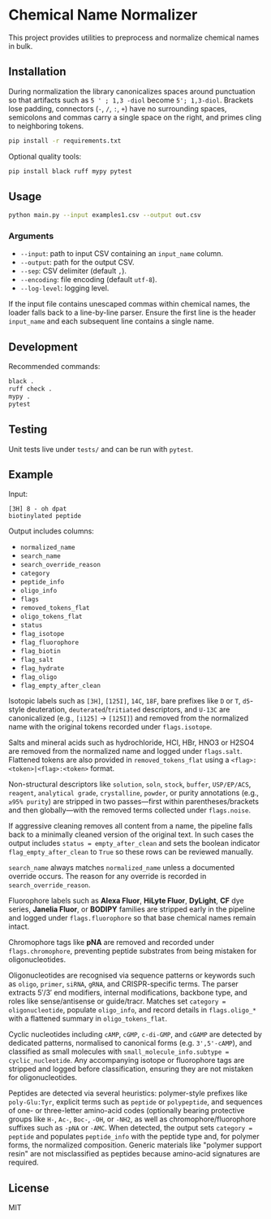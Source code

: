 # Chemical Name Normalizer

This project provides utilities to preprocess and normalize chemical names in bulk.

## Installation


During normalization the library canonicalizes spaces around punctuation so
that artifacts such as `5 ' ; 1,3 -diol` become `5'; 1,3-diol`. Brackets lose
padding, connectors (`-`, `/`, `:`, `+`) have no surrounding spaces, semicolons
and commas carry a single space on the right, and primes cling to neighboring
tokens.

```bash
pip install -r requirements.txt
```

Optional quality tools:

```bash
pip install black ruff mypy pytest
```

## Usage

```bash
python main.py --input examples1.csv --output out.csv
```

### Arguments

- `--input`: path to input CSV containing an `input_name` column.
- `--output`: path for the output CSV.
- `--sep`: CSV delimiter (default `,`).
- `--encoding`: file encoding (default `utf-8`).
- `--log-level`: logging level.

If the input file contains unescaped commas within chemical names, the loader
falls back to a line-by-line parser. Ensure the first line is the header
`input_name` and each subsequent line contains a single name.

## Development

Recommended commands:

```bash
black .
ruff check .
mypy .
pytest
```

## Testing

Unit tests live under `tests/` and can be run with `pytest`.

## Example

Input:
```
[3H] 8 - oh dpat
biotinylated peptide
```

Output includes columns:
- `normalized_name`
- `search_name`
- `search_override_reason`
- `category`
- `peptide_info`
- `oligo_info`
- `flags`
- `removed_tokens_flat`
- `oligo_tokens_flat`
- `status`
- `flag_isotope`
- `flag_fluorophore`
- `flag_biotin`
- `flag_salt`
- `flag_hydrate`
- `flag_oligo`
- `flag_empty_after_clean`

Isotopic labels such as `[3H]`, `[125I]`, `14C`, `18F`, bare prefixes like `D`
or `T`, `d5`-style deuteration, `deuterated`/`tritiated` descriptors, and
`U-13C` are canonicalized (e.g., `[i125]` → `[125I]`) and removed from the
normalized name with the original tokens recorded under `flags.isotope`.

Salts and mineral acids such as hydrochloride, HCl, HBr, HNO3 or H2SO4 are
removed from the normalized name and logged under `flags.salt`. Flattened
tokens are also provided in `removed_tokens_flat` using a
`<flag>:<token>|<flag>:<token>` format.

Non-structural descriptors like `solution`, `soln`, `stock`, `buffer`,
`USP/EP/ACS`, `reagent`, `analytical grade`, `crystalline`, `powder`, or
purity annotations (e.g., `≥95% purity`) are stripped in two passes—first within
parentheses/brackets and then globally—with the removed terms collected under
`flags.noise`.

If aggressive cleaning removes all content from a name, the pipeline falls back
to a minimally cleaned version of the original text. In such cases the output
includes `status = empty_after_clean` and sets the boolean indicator
`flag_empty_after_clean` to `True` so these rows can be reviewed manually.

`search_name` always matches `normalized_name` unless a documented override
occurs. The reason for any override is recorded in `search_override_reason`.

Fluorophore labels such as **Alexa Fluor**, **HiLyte Fluor**, **DyLight**,
**CF** dye series, **Janelia Fluor**, or **BODIPY** families are stripped
early in the pipeline and logged under `flags.fluorophore` so that base
chemical names remain intact.

Chromophore tags like **pNA** are removed and recorded under
`flags.chromophore`, preventing peptide substrates from being mistaken
for oligonucleotides.

Oligonucleotides are recognised via sequence patterns or keywords such as
`oligo`, `primer`, `siRNA`, `gRNA`, and CRISPR-specific terms. The parser
extracts 5′/3′ end modifiers, internal modifications, backbone type, and
roles like sense/antisense or guide/tracr. Matches set `category =
oligonucleotide`, populate `oligo_info`, and record details in
`flags.oligo_*` with a flattened summary in `oligo_tokens_flat`.

Cyclic nucleotides including `cAMP`, `cGMP`, `c-di-GMP`, and `cGAMP` are
detected by dedicated patterns, normalised to canonical forms (e.g.
`3',5'-cAMP`), and classified as small molecules with
`small_molecule_info.subtype = cyclic_nucleotide`. Any accompanying isotope
or fluorophore tags are stripped and logged before classification, ensuring
they are not mistaken for oligonucleotides.

Peptides are detected via several heuristics: polymer-style prefixes like
`poly-Glu:Tyr`, explicit terms such as `peptide` or `polypeptide`, and
sequences of one- or three-letter amino-acid codes (optionally bearing
protective groups like `H-`, `Ac-`, `Boc-`, `-OH`, or `-NH2`, as well as
chromophore/fluorophore suffixes such as `-pNA` or `-AMC`. When detected,
the output sets `category = peptide` and populates `peptide_info` with the
peptide type and, for polymer forms, the normalized composition. Generic
materials like "polymer support resin" are not misclassified as peptides
because amino-acid signatures are required.

## License

MIT
